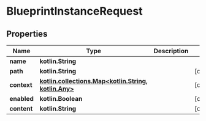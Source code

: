 
# BlueprintInstanceRequest

## Properties
Name | Type | Description | Notes
------------ | ------------- | ------------- | -------------
**name** | **kotlin.String** |  | 
**path** | **kotlin.String** |  |  [optional]
**context** | [**kotlin.collections.Map&lt;kotlin.String, kotlin.Any&gt;**](kotlin.Any.md) |  |  [optional]
**enabled** | **kotlin.Boolean** |  |  [optional]
**content** | **kotlin.String** |  |  [optional]



